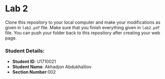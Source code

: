 # Lab 2

Clone this repository to your local computer and make your modifications as given in `lab2.pdf` file. Make sure that you finish everything given in `lab2.pdf` file. You can push your folder back to this repository after creating your web page.
### Student Details:

- **Student ID**: U1710021
- **Student Name**: Akhadjon Abdukhalilov
- **Section Number**:002 
